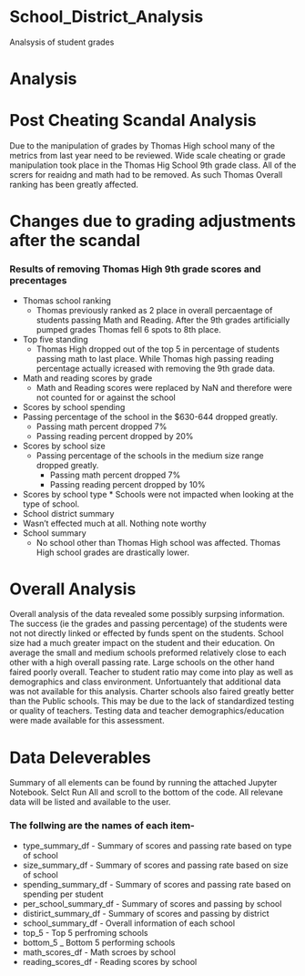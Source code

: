 # School_District_Analysis
Analsysis of student grades

# Analysis
# Post Cheating Scandal Analysis
Due to the manipulation of grades by Thomas High school many of the metrics from last year need to be reviewed. Wide scale cheating or grade manipulation took place in the Thomas Hig School 9th grade class. All of the scrers for reaidng and math had to be removed. As such Thomas Overall ranking has been greatly affected.

# Changes due to grading adjustments after the scandal
### Results of removing Thomas High 9th grade scores and precentages

* Thomas school ranking
  * Thomas previously ranked as 2 place in overall percaentage of students passing Math and Reading. After the 9th grades artificially pumped grades Thomas fell 6 spots to 8th place. 	
* Top five standing
  * Thomas High dropped out of the top 5 in percentage of students passing math to last place. While Thomas high passing reading percentage actually icreased with removing the 9th grade data.
* Math and reading scores by grade
  * Math and Reading scores were replaced by NaN and therefore were not counted for or against the school
* Scores by school spending
* Passing percentage of the school in the $630-644 dropped greatly.
    * Passing math percent dropped 7%
    * Passing reading percent dropped by 20%
* Scores by school size
  * Passing percentage of the schools in the medium size range dropped greatly.
    * Passing math percent dropped 7%
    * Passing reading percent dropped by 10%
* Scores by school type
	    * Schools were not impacted when looking at the type of school.
* School district summary
 * Wasn’t effected much at all. Nothing note worthy
* School summary
  * No school other than Thomas High school was affected. Thomas High school grades are drastically lower.

      
# Overall Analysis 
Overall analysis of the data revealed some possibly surpsing information. The success (ie the grades and passing percentage) of the students were not not directly linked or effected by funds spent on the students. School size had a much greater impact on the student and their education. On average the small and medium schools preformed relatively close to each other with a high overall passing rate. Large schools on the other hand faired poorly overall. Teacher to student ratio may come into play as well as demographics and class environment. Unfortuantely that additional data was not available for this analysis. Charter schools also faired greatly better than the Public schools. This may be due to the lack of standardized testing or quality of teachers. Testing data and teacher demographics/education were made available for this assessment.

# Data Deleverables
Summary of all elements can be found by running the attached Jupyter Notebook. Selct Run All and scroll to the bottom of the code. All relevane data will be listed and available to the user.

### The follwing are the names of each item-

* type_summary_df - Summary of scores and passing rate based on type of school
* size_summary_df - Summary of scores and passing rate based on size of school
* spending_summary_df - Summary of scores and passing rate based on spending per student
* per_school_summary_df - Summary of scores and passing by school
* distirict_summary_df - Summary of scores and passing by district
* school_summary_df - Overall information of each school 
* top_5 - Top 5 perfroming schools
* bottom_5 _ Bottom 5 performing schools
* math_scores_df - Math scroes by school
* reading_scores_df - Reading scores by school


